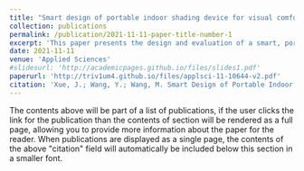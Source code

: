 ```yaml
---
title: "Smart design of portable indoor shading device for visual comfort—a case study of a college library"
collection: publications
permalink: /publication/2021-11-11-paper-title-number-1
excerpt: 'This paper presents the design and evaluation of a smart, portable shading device aimed at improving visual comfort in library environments by effectively reducing glare and enhancing user satisfaction through the use of sensors and a mobile application for automated adjustments.'
date: 2021-11-11
venue: 'Applied Sciences'
#slidesurl: 'http://academicpages.github.io/files/slides1.pdf'
paperurl: 'http://triv1um4.github.io/files/applsci-11-10644-v2.pdf'
citation: 'Xue, J.; Wang, Y.; Wang, M. Smart Design of Portable Indoor Shading Device for Visual Comfort—A Case Study of a College Library. Appl. Sci. 2021, 11, 10644. https://doi.org/10.3390/app112210644'
---
```


The contents above will be part of a list of publications, if the user clicks the link for the publication than the contents of section will be rendered as a full page, allowing you to provide more information about the paper for the reader. When publications are displayed as a single page, the contents of the above "citation" field will automatically be included below this section in a smaller font.